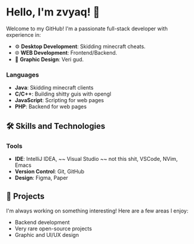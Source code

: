 # Hello, I'm zvyaq! 👋

Welcome to my GitHub! I'm a passionate full-stack developer with experience in:

- ⚙️ **Desktop Development**: Skidding minecraft cheats.
- 🌐 **WEB Development**: Frontend/Backend.
- 🎨 **Graphic Design**: Veri gud.

### Languages
- **Java**: Skidding minecraft clients
- **C/C++**: Building shitty guis with opengl
- **JavaScript**: Scripting for web pages
- **PHP**: Backend for web pages

## 🛠️ Skills and Technologies

### Tools
- **IDE**: IntelliJ IDEA, ~~ Visual Studio ~~ not this shit, VSCode, NVim, Emacs
- **Version Control**: Git, GitHub
- **Design**: Figma, Paper

## 💼 Projects
I'm always working on something interesting! Here are a few areas I enjoy:
- Backend development
- Very rare open-source projects
- Graphic and UI/UX design

